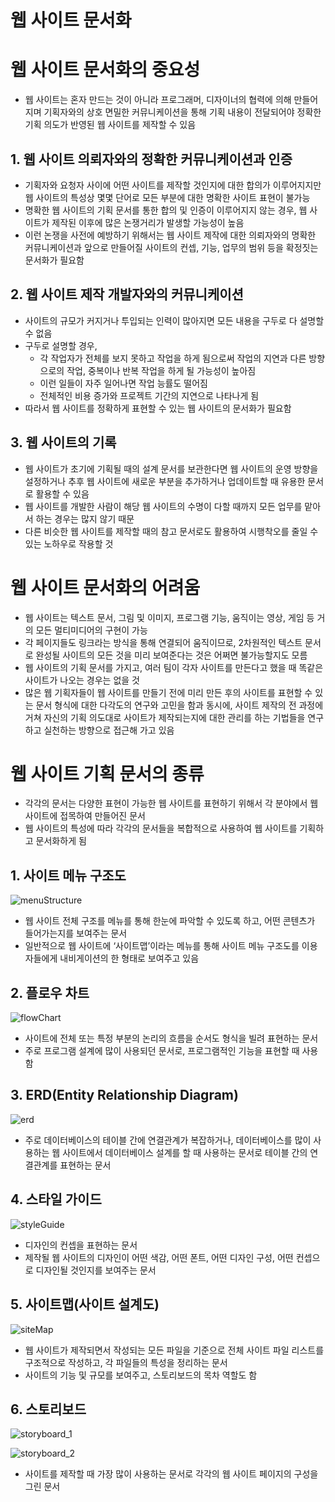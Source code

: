 # 웹 사이트 문서화

# 웹 사이트 문서화의 중요성

- 웹 사이트는 혼자 만드는 것이 아니라 프로그래머, 디자이너의 협력에 의해 만들어지며 기획자와의 상호 면밀한 커뮤니케이션을 통해 기획 내용이 전달되어야 정확한 기획 의도가 반영된 웹 사이트를 제작할 수 있음

## 1. 웹 사이트 의뢰자와의 정확한 커뮤니케이션과 인증

- 기획자와 요청자 사이에 어떤 사이트를 제작할 것인지에 대한 합의가 이루어지지만 웹 사이트의 특성상 몇몇 단어로 모든 부분에 대한 명확한 사이트 표현이 불가능
- 명확한 웹 사이트의 기획 문서를 통한 합의 및 인증이 이루어지지 않는 경우, 웹 사이트가 제작된 이후에 많은 논쟁거리가 발생할 가능성이 높음
- 이런 논쟁을 사전에 예방하기 위해서는 웹 사이트 제작에 대한 의뢰자와의 명확한 커뮤니케이션과 앞으로 만들어질 사이트의 컨셉, 기능, 업무의 범위 등을 확정짓는 문서화가 필요함

## 2. 웹 사이트 제작 개발자와의 커뮤니케이션

- 사이트의 규모가 커지거나 투입되는 인력이 많아지면 모든 내용을 구두로 다 설명할 수 없음
- 구두로 설명할 경우,
    - 각 작업자가 전체를 보지 못하고 작업을 하게 됨으로써 작업의 지연과 다른 방향으로의 작업, 중복이나 반복 작업을 하게 될 가능성이 높아짐
    - 이런 일들이 자주 일어나면 작업 능률도 떨어짐
    - 전체적인 비용 증가와 프로젝트 기간의 지연으로 나타나게 됨
- 따라서 웹 사이트를 정확하게 표현할 수 있는 웹 사이트의 문서화가 필요함

## 3. 웹 사이트의 기록

- 웹 사이트가 초기에 기획될 때의 설계 문서를 보관한다면 웹 사이트의 운영 방향을 설정하거나 추후 웹 사이트에 새로운 부분을 추가하거나 업데이트할 때 유용한 문서로 활용할 수 있음
- 웹 사이트를 개발한 사람이 해당 웹 사이트의 수명이 다할 때까지 모든 업무를 맡아서 하는 경우는 많지 않기 때문
- 다른 비슷한 웹 사이트를 제작할 때의 참고 문서로도 활용하여 시행착오를 줄일 수 있는 노하우로 작용할 것

# 웹 사이트 문서화의 어려움

- 웹 사이트는 텍스트 문서, 그림 및 이미지, 프로그램 기능, 움직이는 영상, 게임 등 거의 모든 멀티미디어의 구현이 가능
- 각 페이지들도 링크라는 방식을 통해 연결되어 움직이므로, 2차원적인 텍스트 문서로 완성될 사이트의 모든 것을 미리 보여준다는 것은 어쩌면 불가능할지도 모름
- 웹 사이트의 기획 문서를 가지고, 여러 팀이 각자 사이트를 만든다고 했을 때 똑같은 사이트가 나오는 경우는 없을 것
- 많은 웹 기획자들이 웹 사이트를 만들기 전에 미리 만든 후의 사이트를 표현할 수 있는 문서 형식에 대한 다각도의 연구와 고민을 함과 동시에, 사이트 제작의 전 과정에 거쳐 자신의 기획 의도대로 사이트가 제작되는지에 대한 관리를 하는 기법들을 연구하고 실천하는 방향으로 접근해 가고 있음

# 웹 사이트 기획 문서의 종류

- 각각의 문서는 다양한 표현이 가능한 웹 사이트를 표현하기 위해서 각 분야에서 웹 사이트에 접목하여 만들어진 문서
- 웹 사이트의 특성에 따라 각각의 문서들을 복합적으로 사용하여 웹 사이트를 기획하고 문서화하게 됨

## 1. 사이트 메뉴 구조도

![menuStructure](menuStructure.png)

- 웹 사이트 전체 구조를 메뉴를 통해 한눈에 파악할 수 있도록 하고, 어떤 콘텐츠가 들어가는지를 보여주는 문서
- 일반적으로 웹 사이트에 ‘사이트맵’이라는 메뉴를 통해 사이트 메뉴 구조도를 이용자들에게 내비게이션의 한 형태로 보여주고 있음

## 2. 플로우 차트

![flowChart](flowChart.png)

- 사이트에 전체 또는 특정 부분의 논리의 흐름을 순서도 형식을 빌려 표현하는 문서
- 주로 프로그램 설계에 많이 사용되던 문서로, 프로그램적인 기능을 표현할 때 사용함

## 3. ERD(Entity Relationship Diagram)

![erd](erd.png)

- 주로 데이터베이스의 테이블 간에 연결관계가 복잡하거나, 데이터베이스를 많이 사용하는 웹 사이트에서 데이터베이스 설계를 할 때 사용하는 문서로 테이블 간의 연결관계를 표현하는 문서

## 4. 스타일 가이드

![styleGuide](styleGuide.png)

- 디자인의 컨셉을 표현하는 문서
- 제작될 웹 사이트의 디자인이 어떤 색감, 어떤 폰트, 어떤 디자인 구성, 어떤 컨셉으로 디자인될 것인지를 보여주는 문서

## 5. 사이트맵(사이트 설계도)

![siteMap](siteMap.png)

- 웹 사이트가 제작되면서 작성되는 모든 파일을 기준으로 전체 사이트 파일 리스트를 구조적으로 작성하고, 각 파일들의 특성을 정리하는 문서
- 사이트의 기능 및 규모를 보여주고, 스토리보드의 목차 역할도 함

## 6. 스토리보드

![storyboard_1](storyboard_1.png)

![storyboard_2](storyboard_2.png)

- 사이트를 제작할 때 가장 많이 사용하는 문서로 각각의 웹 사이트 페이지의 구성을 그린 문서